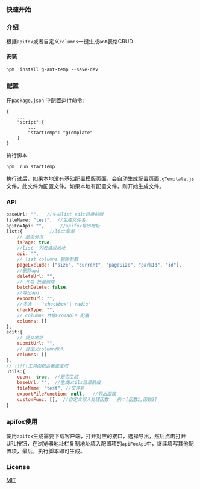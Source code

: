 <!--
 * @Author: gonglong
 * @Date: 2024-01-08 15:23:25
 * @LastEditors: gonglong gongl@troy.cn
 * @LastEditTime: 2024-01-08 16:16:45
 * @Description: 
 * 
 * Copyright (c) 2024 by ${git_name}, All Rights Reserved. 
-->
### 快速开始

### 介绍

根据`apifox`或者自定义`columns`一键生成`ant`表格CRUD

#### 安装

```console
npm  install g-ant-temp --save-dev 
```

### 配置
在`package.json` 中配置运行命令:

```
{
    ...
    "script":{
        ...
        "startTemp": "gTemplate"
    }
}
```
执行脚本
```
npm  run startTemp
```
执行过后，如果本地没有基础配置模版页面，会自动生成配置页面`.gTemplate.js`文件，此文件为配置文件。如果本地有配置文件，则开始生成文件。

### API
```js
baseUrl: "",   //生成list edit目录前缀
fileName: "test",  //生成文件名
apiFoxApi: "",      //apifox导出地址
list:{          //list配置
    // 是否分页
    isPage: true,
    //list  列表请求地址
    api: "",
    // list columns 剔除参数
    pageExclude: ["size", "current", "pageSize", "parkId", "id"],
    //删除api  
    deleteUrl: "",
    // 开启 批量删除
    batchDelete: false,
    //导出api
    exportUrl: "",
    //多选    'checkbox'|'radio'
    checkType: "",
    // columns 依据ProTable 配置
    columns: []
},
edit:{
    // 提交地址
    submitUrl: "",
    // 自定义column传入
    columns: []
},
// !!!!!工具函数会覆盖生成
utils:{
    open:  true,  //是否生成
    baseUrl: "",  //生成utils目录前缀
    fileName: "test", //文件名
    exportFileFunction: null,   //导出函数
    customFunc: [],  //自定义写入处理函数   例：[函数1,函数2]
} 
```
###  apifox使用
使用`apifox`生成需要下载客户端，打开对应的接口，选择导出，然后点击打开URL按钮，在浏览器地址栏复制地址填入配置项的`apiFoxApi`中，继续填写其他配置项，最后，执行脚本即可生成。

### License
[MIT](http://opensource.org/licenses/MIT)
